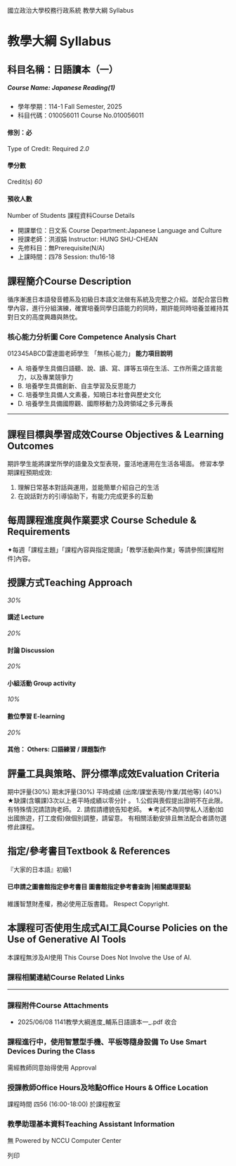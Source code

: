 國立政治大學校務行政系統 教學大綱 Syllabus
# 教學大綱 Syllabus
##  科目名稱：日語讀本（一）
#####  Course Name: Japanese Reading(1)
  * 學年學期：114-1 Fall Semester, 2025 
  * 科目代碼：010056011 Course No.010056011


#### 修別：必
Type of Credit: Required 
_2.0_
#### 學分數
Credit(s)
_60_
#### 預收人數
Number of Students
課程資料Course Details
  * 開課單位：日文系 Course Department:Japanese Language and Culture 
  * 授課老師：洪淑娟 Instructor: HUNG SHU-CHEAN 
  * 先修科目：無Prerequisite(N/A)
  * 上課時間：四78 Session: thu16-18


##  課程簡介Course Description
循序漸進日本語發音體系及初級日本語文法做有系統及完整之介紹。並配合當日教學內容，進行分組演練，確實培養同學日語能力的同時，期許能同時培養並維持其對日文的高度興趣與熱忱。
###  核心能力分析圖 Core Competence Analysis Chart
012345ABCD雷達圖老師學生
「無核心能力」 
**能力項目說明**
  * A. 培養學生具備日語聽、說、讀、寫、譯等五項在生活、工作所需之語言能力，以及專業競爭力
  * B. 培養學生具備創新、自主學習及反思能力
  * C. 培養學生具備人文素養，知曉日本社會與歷史文化
  * D. 培養學生具備國際觀、國際移動力及跨領域之多元專長


* * *
##  課程目標與學習成效Course Objectives & Learning Outcomes 
期許學生能將課堂所學的語彙及文型表現，靈活地運用在生活各場面。
修習本學期課程預期成效:
1) 理解日常基本對話與運用，並能簡單介紹自己的生活
2) 在說話對方的引導協助下，有能力完成更多的互動
##  每周課程進度與作業要求 Course Schedule & Requirements
  
✦每週「課程主題」「課程內容與指定閱讀」「教學活動與作業」等請參照[課程附件]內容。
##  授課方式Teaching Approach
_30%_
####  講述 Lecture
_20%_
####  討論 Discussion
_20%_
####  小組活動 Group activity
_10%_
####  數位學習 E-learning
_20%_
####  其他： Others: 口語練習 / 課題製作 
##  評量工具與策略、評分標準成效Evaluation Criteria
期中評量(30%)
期末評量(30%)
平時成績 (出席/課堂表現/作業/其他等) (40%)
★缺課(含曠課)3次以上者平時成績以零分計 。
1.公假與喪假提出證明不在此限。有特殊情況請諮詢老師。
2. 請假請禮貌告知老師。
★考試不為同學私人活動(如出國旅遊，打工度假)做個別調整，請留意。
有相關活動安排且無法配合者請勿選修此課程。
##  指定/參考書目Textbook & References
『大家的日本語』初級1
####  已申請之圖書館指定參考書目  圖書館指定參考書查詢 |相關處理要點
維護智慧財產權，務必使用正版書籍。 Respect Copyright.
##  本課程可否使用生成式AI工具Course Policies on the Use of Generative AI Tools
本課程無涉及AI使用 This Course Does Not Involve the Use of AI.
###  課程相關連結Course Related Links
* * *
###  課程附件Course Attachments
  * 2025/06/08 1141教學大綱進度_輔系日語讀本一_.pdf  收合 


###  課程進行中，使用智慧型手機、平板等隨身設備 To Use Smart Devices During the Class
需經教師同意始得使用  Approval
###  授課教師Office Hours及地點Office Hours & Office Location
課程時間
四56 (16:00-18:00) 於課程教室
###  教學助理基本資料Teaching Assistant Information
無
Powered by NCCU Computer Center
  
列印
